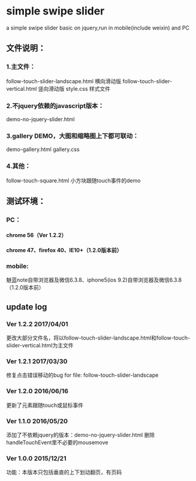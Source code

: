 # simple swipe slider
a simple swipe slider basic on jquery,run in mobile(include weixin) and PC

## 文件说明：
### 1.主文件：
  follow-touch-slider-landscape.html 横向滑动版
  follow-touch-slider-vertical.html 竖向滑动版
  style.css 样式文件
### 2.不jquery依赖的javascript版本：
  demo-no-jquery-slider.html
### 3.gallery DEMO，大图和缩略图上下都可联动：
  demo-gallery.html
  gallery.css
### 4.其他：
  follow-touch-square.html 小方块跟随touch事件的demo

## 测试环境：
### PC：
#### chrome 56（Ver 1.2.2）
#### chrome 47、firefox 40、IE10+（1.2.0版本前）
### mobile:
魅蓝note自带浏览器及微信6.3.8、iphone5(ios 9.2)自带浏览器及微信6.3.8（1.2.0版本前）

## update log
### Ver 1.2.2 2017/04/01
  更改大部分文件名，将以follow-touch-slider-landscape.html和follow-touch-slider-vertical.html为主文件

### Ver 1.2.1 2017/03/30
  修复点击错误移动的bug for file: follow-touch-slider-landscape

### Ver 1.2.0 2016/06/16
  更新了元素跟随touch或鼠标事件

### Ver 1.1.0 2016/05/20
  添加了不依赖jquery的版本：demo-no-jquery-slider.html
  删除handleTouchEvent里不必要的mousemove

### Ver 1.0.0 2015/12/21
  功能：本版本只包括垂直的上下划动翻页，有页码
